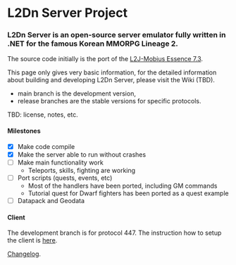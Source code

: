 ﻿# L2Dn Server Project

### L2Dn Server is an open-source server emulator fully written in .NET for the famous Korean MMORPG Lineage 2.

The source code initially is the port of the [L2J-Mobius Essence 7.3](https://l2jmobius.org).

This page only gives very basic information, 
for the detailed information about building 
and developing L2Dn Server, please visit the Wiki (TBD).

- main branch is the development version,
- release branches are the stable versions for specific protocols.

TBD: license, notes, etc.

#### Milestones

- [x] Make code compile
- [x] Make the server able to run without crashes
- [ ] Make main functionality work
  * Teleports, skills, fighting are working         
- [ ] Port scripts (quests, events, etc)
  * Most of the handlers have been ported, including GM commands 
  * Tutorial quest for Dwarf fighters has been ported as a quest example 
- [ ] Datapack and Geodata

#### Client

The development branch is for protocol 447. 
The instruction how to setup the client is [here](L2Dn/Wiki/Client.md).

[Changelog](L2Dn/Wiki/Changelog.md).